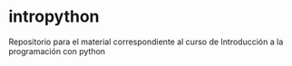 # intropython
Repositorio para el material correspondiente al curso de Introducción a la programación con python
